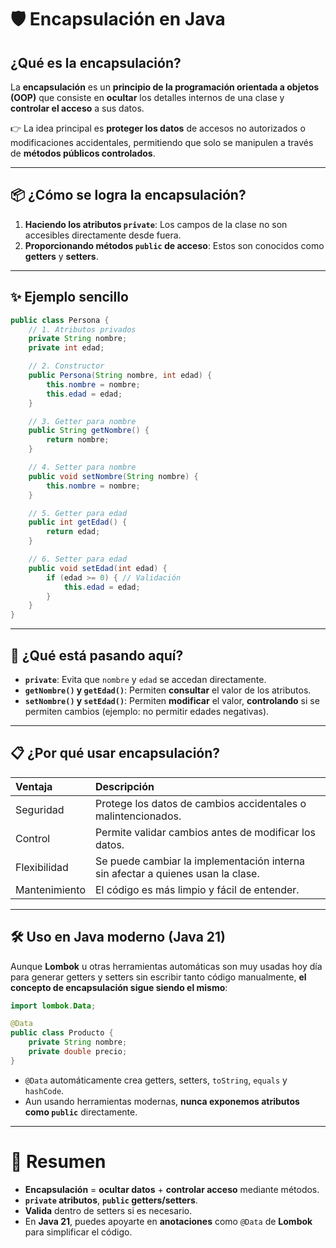 # 🛡️ Encapsulación en Java

## ¿Qué es la encapsulación?

La **encapsulación** es un **principio de la programación orientada a objetos (OOP)** que consiste en **ocultar** los detalles internos de una clase y **controlar el acceso** a sus datos.

👉 La idea principal es **proteger los datos** de accesos no autorizados o modificaciones accidentales, permitiendo que solo se manipulen a través de **métodos públicos controlados**.

---

## 📦 ¿Cómo se logra la encapsulación?

1. **Haciendo los atributos `private`**: Los campos de la clase no son accesibles directamente desde fuera.
2. **Proporcionando métodos `public` de acceso**: Estos son conocidos como **getters** y **setters**.

---

## ✨ Ejemplo sencillo

```java
public class Persona {
    // 1. Atributos privados
    private String nombre;
    private int edad;

    // 2. Constructor
    public Persona(String nombre, int edad) {
        this.nombre = nombre;
        this.edad = edad;
    }

    // 3. Getter para nombre
    public String getNombre() {
        return nombre;
    }

    // 4. Setter para nombre
    public void setNombre(String nombre) {
        this.nombre = nombre;
    }

    // 5. Getter para edad
    public int getEdad() {
        return edad;
    }

    // 6. Setter para edad
    public void setEdad(int edad) {
        if (edad >= 0) { // Validación
            this.edad = edad;
        }
    }
}
```

---

## 🧐 ¿Qué está pasando aquí?

- **`private`**: Evita que `nombre` y `edad` se accedan directamente.
- **`getNombre()` y `getEdad()`**: Permiten **consultar** el valor de los atributos.
- **`setNombre()` y `setEdad()`**: Permiten **modificar** el valor, **controlando** si se permiten cambios (ejemplo: no permitir edades negativas).

---

## 📋 ¿Por qué usar encapsulación?

| Ventaja | Descripción |
|:--------|:------------|
| Seguridad | Protege los datos de cambios accidentales o malintencionados. |
| Control | Permite validar cambios antes de modificar los datos. |
| Flexibilidad | Se puede cambiar la implementación interna sin afectar a quienes usan la clase. |
| Mantenimiento | El código es más limpio y fácil de entender. |

---

## 🛠️ Uso en Java moderno (Java 21)

Aunque **Lombok** u otras herramientas automáticas son muy usadas hoy día para generar getters y setters sin escribir tanto código manualmente, **el concepto de encapsulación sigue siendo el mismo**:

```java
import lombok.Data;

@Data
public class Producto {
    private String nombre;
    private double precio;
}
```

- `@Data` automáticamente crea getters, setters, `toString`, `equals` y `hashCode`.
- Aun usando herramientas modernas, **nunca exponemos atributos como `public`** directamente.

---

# 🚀 Resumen

- **Encapsulación** = **ocultar datos** + **controlar acceso** mediante métodos.
- **`private` atributos**, **`public` getters/setters**.
- **Valida** dentro de setters si es necesario.
- En **Java 21**, puedes apoyarte en **anotaciones** como `@Data` de **Lombok** para simplificar el código.

